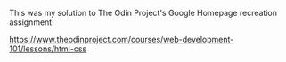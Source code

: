This was my solution to The Odin Project's Google Homepage recreation assignment:

https://www.theodinproject.com/courses/web-development-101/lessons/html-css
